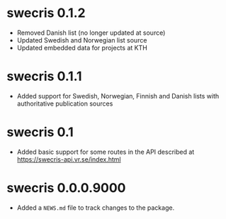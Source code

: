 # swecris 0.1.2

* Removed Danish list (no longer updated at source)
* Updated Swedish and Norwegian list source
* Updated embedded data for projects at KTH

# swecris 0.1.1

* Added support for Swedish, Norwegian, Finnish and Danish lists with authoritative publication sources


# swecris 0.1

* Added basic support for some routes in the API described at https://swecris-api.vr.se/index.html

# swecris 0.0.0.9000

* Added a `NEWS.md` file to track changes to the package.
